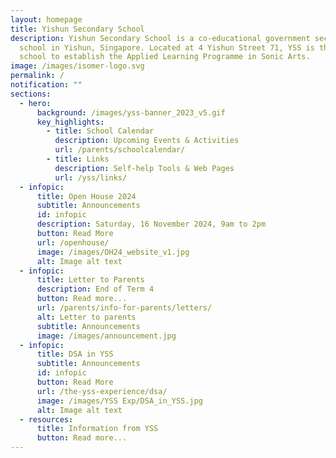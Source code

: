 ```yaml
---
layout: homepage
title: Yishun Secondary School
description: Yishun Secondary School is a co-educational government secondary
  school in Yishun, Singapore. Located at 4 Yishun Street 71, YSS is the first
  school to establish the Applied Learning Programme in Sonic Arts.
image: /images/isomer-logo.svg
permalink: /
notification: ""
sections:
  - hero:
      background: /images/yss-banner_2023_v5.gif
      key_highlights:
        - title: School Calendar
          description: Upcoming Events & Activities
          url: /parents/schoolcalendar/
        - title: Links
          description: Self-help Tools & Web Pages
          url: /yss/links/
  - infopic:
      title: Open House 2024
      subtitle: Announcements
      id: infopic
      description: Saturday, 16 November 2024, 9am to 2pm
      button: Read More
      url: /openhouse/
      image: /images/OH24_website_v1.jpg
      alt: Image alt text
  - infopic:
      title: Letter to Parents
      description: End of Term 4
      button: Read more...
      url: /parents/info-for-parents/letters/
      alt: Letter to parents
      subtitle: Announcements
      image: /images/announcement.jpg
  - infopic:
      title: DSA in YSS
      subtitle: Announcements
      id: infopic
      button: Read More
      url: /the-yss-experience/dsa/
      image: /images/YSS Exp/DSA_in_YSS.jpg
      alt: Image alt text
  - resources:
      title: Information from YSS
      button: Read more...
---
```

